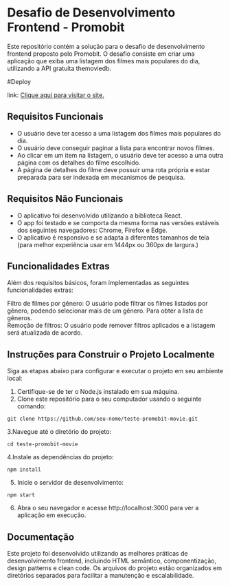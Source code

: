 # Desafio de Desenvolvimento Frontend - Promobit  
Este repositório contém a solução para o desafio de desenvolvimento frontend proposto pelo Promobit. O desafio consiste em criar uma aplicação que exiba uma listagem dos filmes mais populares do dia, utilizando a API gratuita themoviedb.  

#Deploy

link: [Clique aqui para visitar o site.](https://movie-promobit.surge.sh/)

## Requisitos Funcionais  
- O usuário deve ter acesso a uma listagem dos filmes mais populares do dia.  
- O usuário deve conseguir paginar a lista para encontrar novos filmes.  
- Ao clicar em um item na listagem, o usuário deve ter acesso a uma outra página com os detalhes do filme escolhido.  
- A página de detalhes do filme deve possuir uma rota própria e estar preparada para ser indexada em mecanismos de pesquisa. 

## Requisitos Não Funcionais  
- O aplicativo foi desenvolvido utilizando a biblioteca React.  
- O app foi testado e se comporta da mesma forma nas versões estáveis dos seguintes navegadores: Chrome, Firefox e Edge. 
- O aplicativo é responsivo e se adapta a diferentes tamanhos de tela (para melhor experiência usar em 1444px ou 360px de largura.)

## Funcionalidades Extras  
Além dos requisitos básicos, foram implementadas as seguintes funcionalidades extras:  

Filtro de filmes por gênero: O usuário pode filtrar os filmes listados por gênero, podendo selecionar mais de um gênero. Para obter a lista de gêneros.  
Remoção de filtros: O usuário pode remover filtros aplicados e a listagem será atualizada de acordo.  

## Instruções para Construir o Projeto Localmente  
Siga as etapas abaixo para configurar e executar o projeto em seu ambiente local:  

1. Certifique-se de ter o Node.js instalado em sua máquina.  
2. Clone este repositório para o seu computador usando o seguinte comando:  

```
git clone https://github.com/seu-nome/teste-promobit-movie.git
```

3.Navegue até o diretório do projeto:  

```
cd teste-promobit-movie
```

4.Instale as dependências do projeto:  

```
npm install
```
5. Inicie o servidor de desenvolvimento:  

```
npm start
```
6. Abra o seu navegador e acesse http://localhost:3000 para ver a aplicação em execução.  

## Documentação  

Este projeto foi desenvolvido utilizando as melhores práticas de desenvolvimento frontend, incluindo HTML semântico, componentização, design patterns e clean code. Os arquivos do projeto estão organizados em diretórios separados para facilitar a manutenção e escalabilidade.  

